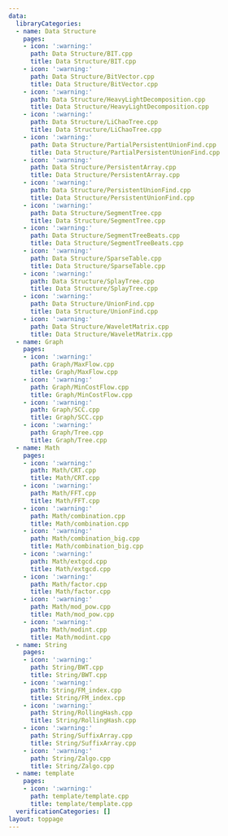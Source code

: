 ```yaml
---
data:
  libraryCategories:
  - name: Data Structure
    pages:
    - icon: ':warning:'
      path: Data Structure/BIT.cpp
      title: Data Structure/BIT.cpp
    - icon: ':warning:'
      path: Data Structure/BitVector.cpp
      title: Data Structure/BitVector.cpp
    - icon: ':warning:'
      path: Data Structure/HeavyLightDecomposition.cpp
      title: Data Structure/HeavyLightDecomposition.cpp
    - icon: ':warning:'
      path: Data Structure/LiChaoTree.cpp
      title: Data Structure/LiChaoTree.cpp
    - icon: ':warning:'
      path: Data Structure/PartialPersistentUnionFind.cpp
      title: Data Structure/PartialPersistentUnionFind.cpp
    - icon: ':warning:'
      path: Data Structure/PersistentArray.cpp
      title: Data Structure/PersistentArray.cpp
    - icon: ':warning:'
      path: Data Structure/PersistentUnionFind.cpp
      title: Data Structure/PersistentUnionFind.cpp
    - icon: ':warning:'
      path: Data Structure/SegmentTree.cpp
      title: Data Structure/SegmentTree.cpp
    - icon: ':warning:'
      path: Data Structure/SegmentTreeBeats.cpp
      title: Data Structure/SegmentTreeBeats.cpp
    - icon: ':warning:'
      path: Data Structure/SparseTable.cpp
      title: Data Structure/SparseTable.cpp
    - icon: ':warning:'
      path: Data Structure/SplayTree.cpp
      title: Data Structure/SplayTree.cpp
    - icon: ':warning:'
      path: Data Structure/UnionFind.cpp
      title: Data Structure/UnionFind.cpp
    - icon: ':warning:'
      path: Data Structure/WaveletMatrix.cpp
      title: Data Structure/WaveletMatrix.cpp
  - name: Graph
    pages:
    - icon: ':warning:'
      path: Graph/MaxFlow.cpp
      title: Graph/MaxFlow.cpp
    - icon: ':warning:'
      path: Graph/MinCostFlow.cpp
      title: Graph/MinCostFlow.cpp
    - icon: ':warning:'
      path: Graph/SCC.cpp
      title: Graph/SCC.cpp
    - icon: ':warning:'
      path: Graph/Tree.cpp
      title: Graph/Tree.cpp
  - name: Math
    pages:
    - icon: ':warning:'
      path: Math/CRT.cpp
      title: Math/CRT.cpp
    - icon: ':warning:'
      path: Math/FFT.cpp
      title: Math/FFT.cpp
    - icon: ':warning:'
      path: Math/combination.cpp
      title: Math/combination.cpp
    - icon: ':warning:'
      path: Math/combination_big.cpp
      title: Math/combination_big.cpp
    - icon: ':warning:'
      path: Math/extgcd.cpp
      title: Math/extgcd.cpp
    - icon: ':warning:'
      path: Math/factor.cpp
      title: Math/factor.cpp
    - icon: ':warning:'
      path: Math/mod_pow.cpp
      title: Math/mod_pow.cpp
    - icon: ':warning:'
      path: Math/modint.cpp
      title: Math/modint.cpp
  - name: String
    pages:
    - icon: ':warning:'
      path: String/BWT.cpp
      title: String/BWT.cpp
    - icon: ':warning:'
      path: String/FM_index.cpp
      title: String/FM_index.cpp
    - icon: ':warning:'
      path: String/RollingHash.cpp
      title: String/RollingHash.cpp
    - icon: ':warning:'
      path: String/SuffixArray.cpp
      title: String/SuffixArray.cpp
    - icon: ':warning:'
      path: String/Zalgo.cpp
      title: String/Zalgo.cpp
  - name: template
    pages:
    - icon: ':warning:'
      path: template/template.cpp
      title: template/template.cpp
  verificationCategories: []
layout: toppage
---
```

